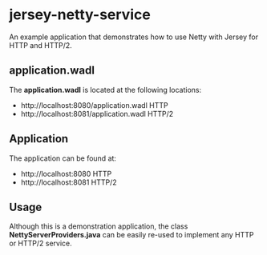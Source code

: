 # jersey-netty-service
An example application that demonstrates how to use Netty with Jersey for HTTP and HTTP/2.

## application.wadl
The **application.wadl** is located at the following locations: 
* http://localhost:8080/application.wadl HTTP
* http://localhost:8081/application.wadl HTTP/2

## Application

The application can be found at:
* http://localhost:8080 HTTP
* http://localhost:8081 HTTP/2

## Usage
Although this is a demonstration application, the class **NettyServerProviders.java** can be easily re-used to implement any HTTP or HTTP/2 service.
